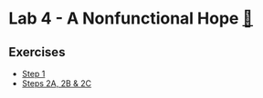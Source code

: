 # Lab 4 - A Nonfunctional Hope [:movie_camera:](https://brorlandi.github.io/StarWarsIntroCreator/#!/AKSqWCX6JwE-piUfp3eL)

## Exercises

* [Step 1](/Lab_4/Lab4_Step_1.pdf)
* [Steps 2A, 2B & 2C](/Lab_4/Lab4_Steps_2A_B_and_C.pdf)
